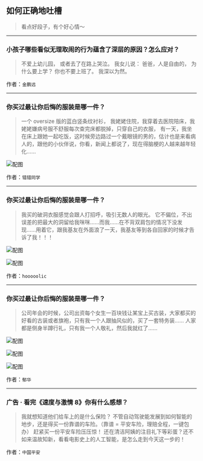 ## 如何正确地吐槽

> 看点好段子，有个好心情～


 
---

### 小孩子哪些看似无理取闹的行为蕴含了深层的原因？怎么应对？

> 不爱上幼儿园，
> 或者去了在路上哭泣。
> 我女儿说：
> 爸爸，人是自由的，
> 为什么要上学？
> 你也不要上班了。
> 我深以为然。


作者：`金鹏远`

---

### 你买过最让你后悔的服装是哪一件？

> 一个 oversize 版的蓝白竖条纹衬衫， 我姥姥住院，我穿着去医院陪床，我姥姥嫌病号服不舒服每次查完床都脱掉，只穿自己的衣服，
> 有一天，我坐在床上跟她一起吃饭，这时候旁边路过一个戴眼镜的男的，估计也是来看病人的，跟他的小伙伴说，你看，新闻上都说了，现在得脑梗的人越来越年轻化……



![配图](http://pic3.zhimg.com/70/v2-f39d28457817e25c3b6545cf51debab6_b.jpg)


作者：`错错同学`

---

### 你买过最让你后悔的服装是哪一件？

> 我买的破洞衣服感觉会跟人打招呼，吸引无数人的眼光。
> 它不偏位，不出误差的把最大的洞留给我咪咪……而我……在不背双肩包的情况下没发现……用着它，跟我基友在外面浪了一天，我基友等到各自回家的时候才告诉了我！！！



![配图](http://pic1.zhimg.com/70/v2-fbbecc62940ccad4fe13b5a40d23ccb8_b.jpg)



![配图](http://pic2.zhimg.com/70/v2-68b462c899378e013033f5dd054a68ad_b.jpg)


作者：`hooooolic`

---

### 你买过最让你后悔的服装是哪一件？

> 公司年会的时候，公司出资每个女生一百块钱让某宝上买古装，大家都买的好看的古装或者旗袍，只有我一个人跟抽风似的，买了一套特务装……
> 人家都是侧身半蹲行礼，只有我一个人敬礼，然后我就红了……



![配图](http://pic1.zhimg.com/70/v2-ba0694e71d6cf509073e6ce63dc6cc84_b.jpg)



![配图](https://pic1.zhimg.com/v2-652370fdf6ea313c0e7299fd98d362e0_b.jpg)



![配图](https://pic1.zhimg.com/v2-57aee5f1e2ea7b2909ea3556966e73b8_b.jpg)


作者：`郁华`

---

### 广告 · 看完《速度与激情 8》你有什么感想？

> 我就想知道他们给车上的是什么保险？
> 不管自动驾驶能发展到如何智能的地步，还是得买一份靠谱的车险。（靠谱 = 平安车险，理赔全程，一键包办）
> 赶紧买一份平安车险压压惊！
> 还在清洁阿姨的注目礼下等彩蛋？还不如来温故知新，看看电影史上的人工智能，是怎么走到今天这一步的！


作者：`中国平安`